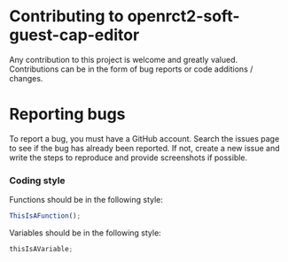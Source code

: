 # Contributing to openrct2-soft-guest-cap-editor

Any contribution to this project is welcome and greatly valued. Contributions can be in the form of bug reports or code additions / changes.

# Reporting bugs

To report a bug, you must have a GitHub account. Search the issues page to see if the bug has already been reported.
If not, create a new issue and write the steps to reproduce and provide screenshots if possible.

### Coding style

Functions should be in the following style:

```ts
ThisIsAFunction();
```

Variables should be in the following style:

```ts
thisIsAVariable;
```
